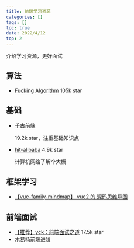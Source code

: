```yaml
---
title: 前端学习资源
categories: []
tags: []
toc: true
date: 2022/4/12
top: 2
---
```


介绍学习资源，更好面试

<!-- more -->

## 算法

- [Fucking Algorithm](https://github.com/labuladong/fucking-algorithm) 105k star

## 基础

- [千古前端](https://web.qianguyihao.com/)

  19.2k star，注重基础知识点

- [hit-alibaba](https://hit-alibaba.github.io/interview/basic/) 4.9k star

  计算机网络了解个大概

## 框架学习

- [【vue-family-mindmap】 vue2 的 源码思维导图](https://github.com/biaochenxuying/vue-family-mindmap)

## 前端面试

- [【推荐】yck：前端面试之道](https://juejin.cn/book/6844733763675488269?scrollMenuIndex=1) 17.5k star
- [木易杨前端进阶](https://muyiy.cn/question/)
